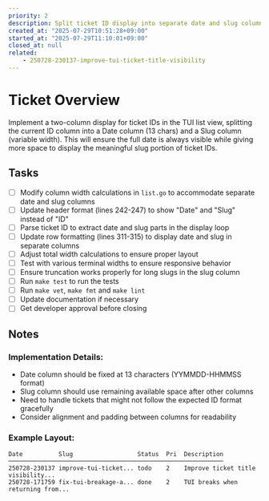 ```yaml
---
priority: 2
description: Split ticket ID display into separate date and slug columns in TUI list view
created_at: "2025-07-29T10:51:28+09:00"
started_at: "2025-07-29T11:10:01+09:00"
closed_at: null
related:
    - 250728-230137-improve-tui-ticket-title-visibility
---
```


# Ticket Overview

Implement a two-column display for ticket IDs in the TUI list view, splitting the current ID column into a Date column (13 chars) and a Slug column (variable width). This will ensure the full date is always visible while giving more space to display the meaningful slug portion of ticket IDs.

## Tasks
- [ ] Modify column width calculations in `list.go` to accommodate separate date and slug columns
- [ ] Update header format (lines 242-247) to show "Date" and "Slug" instead of "ID"
- [ ] Parse ticket ID to extract date and slug parts in the display loop
- [ ] Update row formatting (lines 311-315) to display date and slug in separate columns
- [ ] Adjust total width calculations to ensure proper layout
- [ ] Test with various terminal widths to ensure responsive behavior
- [ ] Ensure truncation works properly for long slugs in the slug column
- [ ] Run `make test` to run the tests
- [ ] Run `make vet`, `make fmt` and `make lint`
- [ ] Update documentation if necessary
- [ ] Get developer approval before closing

## Notes

### Implementation Details:
- Date column should be fixed at 13 characters (YYMMDD-HHMMSS format)
- Slug column should use remaining available space after other columns
- Need to handle tickets that might not follow the expected ID format gracefully
- Consider alignment and padding between columns for readability

### Example Layout:
```
Date          Slug                  Status  Pri  Description
────────────────────────────────────────────────────────────
250728-230137 improve-tui-ticket... todo    2    Improve ticket title visibility...
250728-171759 fix-tui-breakage-a... done    2    TUI breaks when returning from...
```